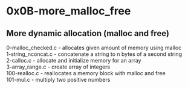  # 0x0B-more_malloc_free

## More dynamic allocation (malloc and free)

0-malloc_checked.c - allocates given amount of memory using malloc  
1-string_nconcat.c - concatenate a string to n bytes of a second string  
2-calloc.c - allocate and initialize memory for an array   
3-array_range.c - create array of integers    
100-realloc.c - reallocates a memory block with malloc and free  
101-mul.c - multiply two positive numbers  

